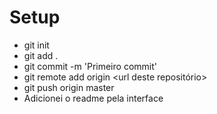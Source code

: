 # Setup
- git init
- git add .
- git commit -m 'Primeiro commit'
- git remote add origin <url deste repositório>
- git push origin master
- Adicionei o readme pela interface

